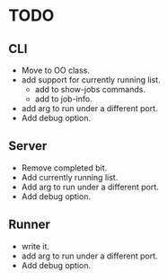 # TODO

## CLI
  * Move to OO class.
  * add support for currently running list.
    * add to show-jobs commands.
    * add to job-info.
  * add arg to run under a different port.
  * Add debug option.

## Server
  * Remove completed bit.
  * Add currently running list.
  * Add arg to run under a different port.
  * Add debug option.

## Runner
  * write it.
  * add arg to run under a different port.
  * Add debug option.
